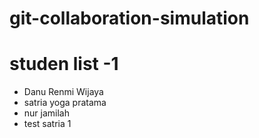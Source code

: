 # git-collaboration-simulation
# studen list -1
- Danu Renmi Wijaya
- satria yoga pratama
- nur jamilah
- test satria 1
